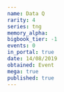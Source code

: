 ```yaml
---
name: Data Q
rarity: 4
series: tng
memory_alpha:
bigbook_tier: -1
events: 0
in_portal: true
date: 14/08/2019
obtained: Event
mega: true
published: true
---
```




